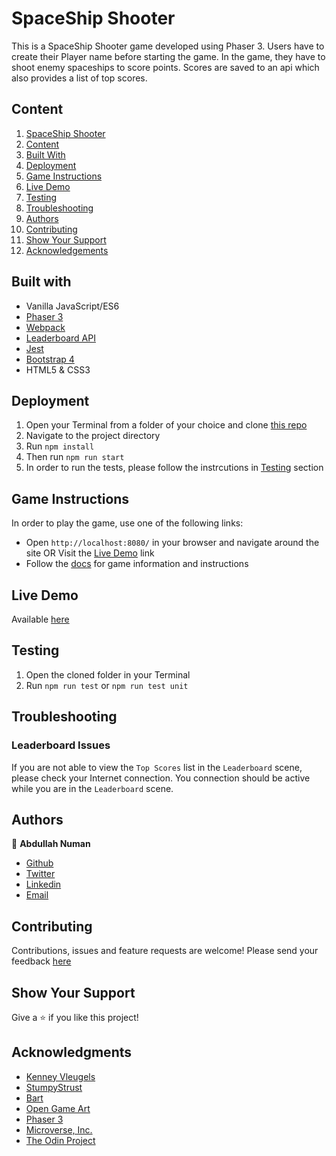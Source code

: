 # SpaceShip Shooter
This is a SpaceShip Shooter game developed using Phaser 3. Users have to create their Player name before starting the game. In the game, they have to shoot enemy spaceships to score points. Scores are saved to an api which also provides a list of top scores.

## Content
1. [SpaceShip Shooter](#spaceship-shooter)
2. [Content](#content)
3. [Built With](#built-with)
4. [Deployment](#deployment)
5. [Game Instructions](#game-instructions)
6. [Live Demo](#live-demo)
7. [Testing](#testing)
8. [Troubleshooting](#troubleshooting)
9. [Authors](#authors)
10. [Contributing](#contributing)
11. [Show Your Support](#show-your-support)
12. [Acknowledgements](#acknowledgments)


## Built with
- Vanilla JavaScript/ES6
- [Phaser 3](https://phaser.io/phaser3)
- [Webpack](https://webpack.js.org/)
- [Leaderboard API](https://us-central1-js-capstone-backend.cloudfunctions.net/api/)
- [Jest](https://jestjs.io/en/)
- [Bootstrap 4](https://getbootstrap.com/)
- HTML5 & CSS3


## Deployment
1. Open your Terminal from a folder of your choice and clone [this repo](https://github.com/anewman15/spaceship-shooter)
2. Navigate to the project directory
3. Run `npm install`
4. Then run `npm run start`
5. In order to run the tests, please follow the instrcutions in [Testing](#testing) section


## Game Instructions
In order to play the game, use one of the following links:
- Open `http://localhost:8080/` in your browser and navigate around the site
OR
Visit the [Live Demo](https://rawcdn.githack.com/anewman15/spaceship-shooter/97bd660c6f2d3f82a708e62480a48243516095fc/build/index.html) link
- Follow the [docs](./SpaceShipShooterDocs.md) for game information and instructions


## Live Demo
Available [here](https://rawcdn.githack.com/anewman15/spaceship-shooter/97bd660c6f2d3f82a708e62480a48243516095fc/build/index.html)

## Testing
1. Open the cloned folder in your Terminal
1. Run `npm run test` or `npm run test unit`


## Troubleshooting

### Leaderboard Issues
If you are not able to view the `Top Scores` list in the `Leaderboard` scene, please check your Internet connection. You connection should be active while you are in the `Leaderboard` scene.


## Authors

👤 **Abdullah Numan**

- [Github](https://github.com/anewman15)
- [Twitter](https://twitter.com/aanuman15)
- [Linkedin](https://www.linkedin.com/in/aanuman15/)
- [Email](anewman15@hotmail.com)


## Contributing

Contributions, issues and feature requests are welcome!
Please send your feedback [here](https://github.com/anewman15/spaceship-shooter/issues)


## Show Your Support
Give a ⭐️ if you like this project!


## Acknowledgments
- [Kenney Vleugels](https://opengameart.org/users/kenney)
- [StumpyStrust](https://opengameart.org/users/stumpystrust)
- [Bart](https://opengameart.org/users/bart)
- [Open Game Art](https://opengameart.org/)
- [Phaser 3](https://phaser.io/phaser3)
- [Microverse, Inc.](https://www.microverse.org/)
- [The Odin Project](https://www.theodinproject.com/)